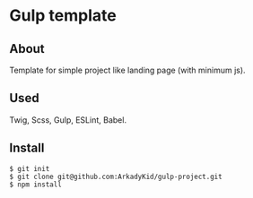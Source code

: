 # Gulp template

## About 
Template for simple project like landing page (with minimum js).

## Used 
Twig, Scss, Gulp, ESLint, Babel.

## Install

````
$ git init
$ git clone git@github.com:ArkadyKid/gulp-project.git 
$ npm install
````
